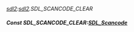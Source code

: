 _[sdl2](../../modules/sdl2/sdl2-module.md):[sdl2](../../modules/sdl2/sdl2-module.md).SDL\_SCANCODE\_CLEAR_
##### Const SDL\_SCANCODE\_CLEAR:[SDL_Scancode](../../modules/sdl2/sdl2-sdl_scancode.md)
